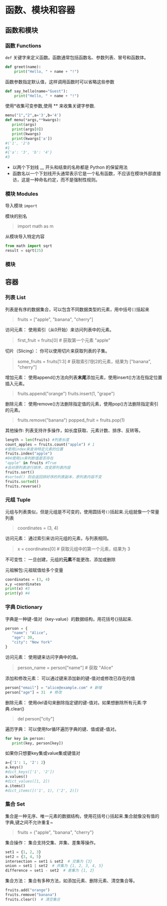 # 函数、模块和容器
## 函数和模块
### 函数 Functions
`def` 关键字来定义函数。函数通常包括函数名、参数列表、冒号和函数体。
```python
def greet(name):
    print("Hello, " + name + "!")
```
函数参数指定默认值，这样调用函数时可以省略这些参数
```python
def say_hello(name="Guest"):
    print("Hello, " + name + "!")
```
 使用*收集可变参数,使用 ** 来收集关键字参数.
 ```python
 menu("1","2",a='3',b='4')
 def menu(*args,**kwargs):
    print(args)
    print(args[0])
    print(kwargs)
    print(kwargs['a'])
#('1', '2'b
#1
#{'a': '3', 'b': '4'}
#3
 ```
- 以两个下划线 __ 开头和结束的名称都是 Python 的保留用法
- 函数名以一个下划线开头通常表示它是一个私有函数，不应该在模块外部直接访，这是一种命名约定，而不是强制性规则。

### 模块 Modules
导入模块 `import`

模块的别名 
> import math as m

从模块导入特定内容
```python
from math import sqrt
result = sqrt(25)
```


### 模块
## 容器
### 列表 List
列表是有序的数据集合，可以包含不同数据类型的元素，用中括号`[]`括起来
> fruits = ["apple", "banana", "cherry"]

访问元素： 使用索引（从0开始）来访问列表中的元素。
> first_fruit = fruits[0]  # 获取第一个元素 "apple"

切片（Slicing）： 你可以使用切片来获取列表的子集。
>some_fruits = fruits[1:3]  # 获取索引1到2的元素，结果为 ["banana", "cherry"]

增加元素： 使用append()方法向列表**末尾**添加元素，使用insert()方法在指定位置插入元素。
>fruits.append("orange")
fruits.insert(1, "grape")

删除元素： 使用remove()方法删除指定值的元素，使用pop()方法删除指定索引的元素。
>fruits.remove("banana")
popped_fruit = fruits.pop(1)

其他操作: 列表支持许多操作，如长度获取、元素计数、排序、反转等。
```python
length = len(fruits) #列表长度
count_apples = fruits.count("apple") # 1
#使用index来查询特定元素的位置
fruits.index("apple")
#04使用in来判断值是否存在
"apple" in fruits #True
#会对原列表进行排序，改变原列表内容
fruits.sort()
#sorted() 则会返回排好序的列表副本，原列表内容不变
fruits.sorted()
fruits.reverse()
```
### 元组 Tuple
元组与列表类似，但是元组是不可变的，使用圆括号`()`括起来.元组就像一个常量列表
>coordinates = (3, 4)

访问元素： 通过索引来访问元组的元素，与列表相同。
>x = coordinates[0]  # 获取元组中的第一个元素，结果为 3

不可变性： 一旦创建，元组的**元素**不能更改、添加或删除

元祖解包:元祖赋值给多个变量
```python
coordinates = (3, 4)
x,y =coordinates
print(x) #3
print(y) #4
```

### 字典 Dictionary
 字典是一种键-值对（key-value）的数据结构，用花括号{}括起来.
 ```python
 person = {
    "name": "Alice",
    "age": 30,
    "city": "New York"
}
```
访问元素： 使用键来访问字典中的值。
>person_name = person["name"]  # 获取 "Alice"

添加和修改元素： 可以通过键来添加新的键-值对或修改已存在的值
```python
person["email"] = "alice@example.com" # 新增
person["age"] = 31  # 修改
```

删除元素： 使用del语句来删除指定键的键-值对。如果想删除所有元素:字典.clear()
>del person["city"]



遍历字典： 可以使用for循环遍历字典的键、值或键-值对。
 ```python
for key in person:
    print(key, person[key])
```

如果你只想要key集或value集或键值对
```python
a={'1': 1, '2': 2}
a.keys()
#dict_keys(['1', '2'])
a.values()
#dict_values([1, 2])
a.items()
#dict_items([('1', 1), ('2', 2)])
```

### 集合 Set
集合是一种无序、唯一元素的数据结构，使用花括号`{}`括起来.集合就像没有值的字典,键之间不允许重复~
>fruits = {"apple", "banana", "cherry"}

集合操作： 集合支持交集、并集、差集等操作。

```python
set1 = {1, 2, 3}
set2 = {3, 4, 5}
intersection = set1 & set2  # 交集为 {3}
union = set1 | set2  # 并集为 {1, 2, 3, 4, 5}
difference = set1 - set2  # 差集为 {1, 2}
```

集合方法： 集合有多种方法，如添加元素、删除元素、清空集合等。
```python
fruits.add("orange")
fruits.remove("banana")
fruits.clear()  # 清空集合
```